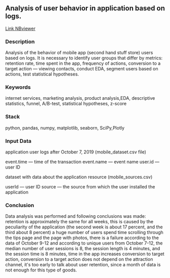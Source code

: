 ## Analysis of user behavior in application based on logs.
[Link NBviewer](https://nbviewer.org/github/evkis/data_analysis_science_pet/blob/main/08_analysis_of_user_behavior_in_app_logs_based/08_analysis_of_user_behavior_in_app_logs_based_en.ipynb)

### Description

Analysis of the behavior of mobile app (second hand stuff store) users based on logs. 
It is necessary to identify user groups that differ by metrics: retention rate, time spent in the app, frequency of actions, 
conversion to a target action — viewing contacts, conduct EDA, segment users based on actions, test statistical hypotheses.
### Keywords

internet services, marketing analysis, product analysis,EDA, descriptive statistics, funnel, A/B-test, statistical hypotheses, z-score

### Stack

python, pandas, numpy, matplotlib, seaborn, SciPy,Plotly

### Input Data 

application user logs after October 7, 2019 (mobile_dataset.csv file)

event.time — time of the transaction event.name — event name user.id — user ID

dataset with data about the application resource (mobile_sources.csv)

userId — user ID source — the source from which the user installed the application


### Conclusion

Data analysis was performed and following conclusions was made:
retention is approximately the same for all weeks, this is caused by the peculiarity of the application (the second week is about 17 percent, and the third about 8 percent)
a huge number of users spend time scrolling through the tips page and the page with photos,
there is a failure according to the data of October 9-12 and according to unique users from October 7-12,
the median number of user sessions is 8, the session length is 4 minutes, and the session time is 8 minutes,
time in the app increases conversion to target action, conversion to a target action does not depend on the attraction channel,
it's too early to talk about user retention, since a month of data is not enough for this type of goods.
